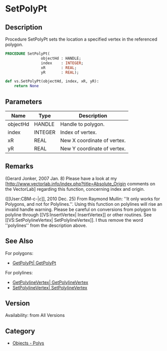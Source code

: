 # SetPolyPt

## Description
Procedure SetPolyPt sets the location a specified vertex in the referenced polygon.

```pascal
PROCEDURE SetPolyPt(
				objectHd : HANDLE;
				index    : INTEGER;
				xR       : REAL;
				yR       : REAL);
```

```python
def vs.SetPolyPt(objectHd, index, xR, yR):
    return None
```

## Parameters
|Name|Type|Description|
|---|---|---|
|objectHd|HANDLE|Handle to polygon.|
|index|INTEGER|Index of vertex.|
|xR|REAL|New X coordinate of vertex.|
|yR|REAL|New Y coordinate of vertex.|

## Remarks
(Gerard Jonker, 2007 Jan. 8) Please have a look at my [http://www.vectorlab.info/index.php?title=Absolute_Origin comments on the VectorLab] regarding this function, concerning index and origin.

([[User:CBM-c-|_c_]], 2010 Dec. 25) From Raymond Mullin: ''It only works for Polygons, and not for Polylines.''. Using this function on polylines will rise an invalid handle warning. Please be careful on conversions from polygon to polyline through [[VS:InsertVertex| InsertVertex]] or other routines. See [[VS:SetPolylineVertex| SetPolylineVertex]]. I thus remove the word ''polylines'' from the description above.

## See Also
For polygons:
* [GetPolyPt| GetPolyPt](GetPolyPt|%20GetPolyPt.md)

For polylines:
* [GetPolylineVertex| GetPolylineVertex](GetPolylineVertex|%20GetPolylineVertex.md)
* [SetPolylineVertex| SetPolylineVertex](SetPolylineVertex|%20SetPolylineVertex.md)

## Version
Availability: from All Versions

## Category
* [Objects - Polys](../Categories/Objects%20-%20Polys.md)
